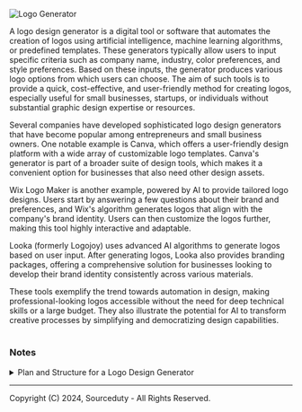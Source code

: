 ![Logo Generator](https://github.com/sourceduty/Logo_Generator/assets/123030236/f9d3eebf-0a80-427c-9773-c3249cfb1d07)

A logo design generator is a digital tool or software that automates the creation of logos using artificial intelligence, machine learning algorithms, or predefined templates. These generators typically allow users to input specific criteria such as company name, industry, color preferences, and style preferences. Based on these inputs, the generator produces various logo options from which users can choose. The aim of such tools is to provide a quick, cost-effective, and user-friendly method for creating logos, especially useful for small businesses, startups, or individuals without substantial graphic design expertise or resources.

Several companies have developed sophisticated logo design generators that have become popular among entrepreneurs and small business owners. One notable example is Canva, which offers a user-friendly design platform with a wide array of customizable logo templates. Canva's generator is part of a broader suite of design tools, which makes it a convenient option for businesses that also need other design assets.

Wix Logo Maker is another example, powered by AI to provide tailored logo designs. Users start by answering a few questions about their brand and preferences, and Wix's algorithm generates logos that align with the company's brand identity. Users can then customize the logos further, making this tool highly interactive and adaptable.

Looka (formerly Logojoy) uses advanced AI algorithms to generate logos based on user input. After generating logos, Looka also provides branding packages, offering a comprehensive solution for businesses looking to develop their brand identity consistently across various materials.

These tools exemplify the trend towards automation in design, making professional-looking logos accessible without the need for deep technical skills or a large budget. They also illustrate the potential for AI to transform creative processes by simplifying and democratizing design capabilities.

#
### Notes

<details><summary>Plan and Structure for a Logo Design Generator</summary>
<br>

### Plan and Structure for a Logo Design Generator

To create a logo design generator, you'd need a software system that can interpret user input and design preferences, generate logo designs based on predefined criteria and patterns, and allow for customization and refinement. Below is a detailed plan and structure for such a system, written in a pseudo-code format.

# Logo Design Generator System

### Modules Description

1. **User Interface (UI) Module**
   - Handles input from the user (preferences, type of business, color schemes, etc.)
   - Provides options for user to refine generated logos (edit, re-generate, save, etc.)
   - Displays final logo options and allows for download in various formats (PNG, SVG, etc.)

2. **Design Generator Module**
   - Uses design algorithms to create logos based on user input
   - Incorporates machine learning or rule-based algorithms for design variations
   - Maintains a library of icons, fonts, and color palettes to use in logo creation

3. **Storage Module**
   - Saves user profiles and past designs for future reference or modification
   - Manages a database of assets used in logo creation (e.g., icons, fonts)
   - Handles caching of design components for performance optimization

4. **Feedback and Analytics Module**
   - Gathers user feedback on generated logos for continuous improvement
   - Analyzes user interactions for trends and improvements in the design algorithm

### High-Level Workflow

1. **Initialization:**
   - User registers/logs into the system.
   - User inputs basic information about the logo requirements (e.g., business name, industry, color preferences).

2. **Logo Generation:**
   - System prompts user for more detailed preferences (e.g., modern vs. traditional, text-based vs. icon-based).
   - Design Generator Module creates a set of initial logo designs using a combination of randomization and user-guided parameters.
   - Logos are presented to the user via the UI Module.

3. **User Interaction:**
   - User reviews generated logos.
   - User can select a logo to modify (change colors, fonts, layout).
   - If unsatisfied, the user can request more logos.

4. **Refinement and Finalization:**
   - User finalizes a logo.
   - User can download the logo in various file formats.
   - Optionally, user can save the logo design to their profile for future modifications.

5. **Feedback Collection:**
   - User provides feedback on the logo and the overall process.
   - Feedback and Analytics Module processes this information to refine future logo generations.

### Implementation Considerations

- **Technologies:** Web-based UI with HTML5, CSS3, and JavaScript; Backend in Python or Node.js; Machine learning components using TensorFlow or PyTorch for design algorithm enhancements.
- **Design Library:** Regularly updated database of design elements to keep the generator fresh and relevant.
- **Scalability:** Cloud-based hosting to manage varying loads and storage requirements.
- **Security:** Implement secure login and data protection for user information and designs.

This structure ensures the generator is user-friendly, adaptable based on feedback, and capable of producing a wide range of custom logo designs. Additionally, focusing on scalability and security is crucial for handling growth and protecting user data.

<br>    
</details>

***
Copyright (C) 2024, Sourceduty - All Rights Reserved.
